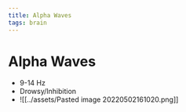 ```yaml
---
title: Alpha Waves
tags: brain
---
```


# Alpha Waves
- 9-14 Hz
- Drowsy/Inhibition
- ![[../assets/Pasted image 20220502161020.png]]




























